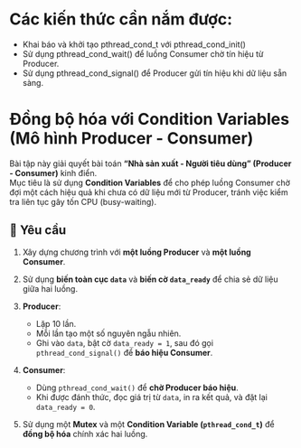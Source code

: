 # Các kiến thức cần nắm được:
- Khai báo và khởi tạo pthread_cond_t với pthread_cond_init()
- Sử dụng pthread_cond_wait() để luồng Consumer chờ tín hiệu từ Producer.
- Sử dụng pthread_cond_signal() để Producer gửi tín hiệu khi dữ liệu sẵn sàng.



# Đồng bộ hóa với Condition Variables (Mô hình Producer - Consumer)

Bài tập này giải quyết bài toán **“Nhà sản xuất - Người tiêu dùng” (Producer - Consumer)** kinh điển.  
Mục tiêu là sử dụng **Condition Variables** để cho phép luồng Consumer chờ đợi một cách hiệu quả khi chưa có dữ liệu mới từ Producer, tránh việc kiểm tra liên tục gây tốn CPU (busy-waiting).

## 📝 Yêu cầu

1. Xây dựng chương trình với **một luồng Producer** và **một luồng Consumer**.
2. Sử dụng **biến toàn cục `data`** và **biến cờ `data_ready`** để chia sẻ dữ liệu giữa hai luồng.
3. **Producer**:
   - Lặp 10 lần.
   - Mỗi lần tạo một số nguyên ngẫu nhiên.
   - Ghi vào `data`, bật cờ `data_ready = 1`, sau đó gọi `pthread_cond_signal()` để **báo hiệu Consumer**.

4. **Consumer**:
   - Dùng `pthread_cond_wait()` để **chờ Producer báo hiệu**.
   - Khi được đánh thức, đọc giá trị từ `data`, in ra kết quả, và đặt lại `data_ready = 0`.

5. Sử dụng một **Mutex** và một **Condition Variable (`pthread_cond_t`)** để **đồng bộ hóa** chính xác hai luồng.
